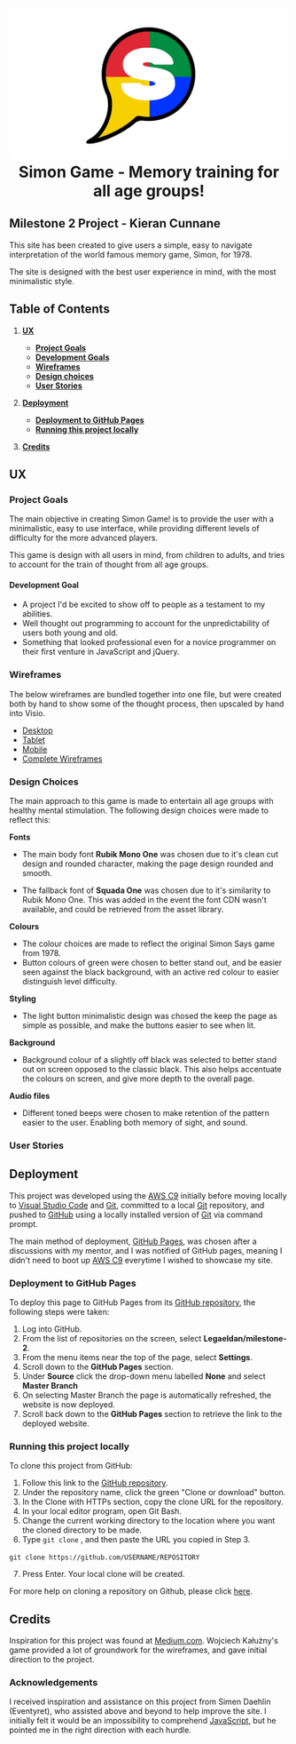 <h1 align="center">
  <a href="https://legaeldan.github.io/milestone-2/" target="_blank"><img src="https://github.com/Legaeldan/milestone-2/blob/master/assets/images/readMeLogo.png?raw=true" alt="Simon Game logo"/></a>
  Simon Game - Memory training for all age groups!
</h1>
<h2>Milestone 2 Project - Kieran Cunnane</h2>
<p>This site has been created to give users a simple, easy to navigate interpretation of the world famous memory game, Simon, for 1978.

The site is designed with the best user experience in mind, with the most minimalistic style.</p>

## Table of Contents
1. [**UX**](#ux)
    - [**Project Goals**](#project-goal)
    - [**Development Goals**](#development-Goals)
    - [**Wireframes**](#wireframes)
    - [**Design choices**](#design-choices)
    - [**User Stories**](#user-stories)


5. [**Deployment**](#deployment)
    - [**Deployment to GitHub Pages**](#deployment-to-github-pages)
    - [**Running this project locally**](#running-this-project-locally)

6. [**Credits**](#credits)


## UX

### Project Goals

The main objective in creating Simon Game! is to provide the user with a minimalistic, easy to use interface, while providing 
different levels of difficulty for the more advanced players. 

This game is design with all users in mind, from children to adults, and tries to account for the train of thought from all age groups.

#### Development Goal

- A project I'd be excited to show off to people as a testament to my abilities. 
- Well thought out programming to account for the unpredictability of users both young and old. 
- Something that looked professional even for a novice programmer on their first venture in JavaScript and jQuery. 

### Wireframes

The below wireframes are bundled together into one file, but were created both by hand to show some of the thought process, 
then upscaled by hand into Visio.

- [Desktop](https://github.com/Legaeldan/milestone-2/blob/master/assets/wireframes/Desktop.pdf)
- [Tablet](https://github.com/Legaeldan/milestone-2/blob/master/assets/wireframes/Tablet.pdf)
- [Mobile](https://github.com/Legaeldan/milestone-2/blob/master/assets/wireframes/mobile.pdf)
- [Complete Wireframes](https://github.com/Legaeldan/milestone-2/blob/master/assets/wireframes/WireFrame2.pdf)

### Design Choices

The main approach to this game is made to entertain all age groups with healthy mental stimulation. The following design choices were made to reflect this:

**Fonts**

- The main body font **Rubik Mono One** was chosen due to it's clean cut design and rounded character, making the page design rounded and smooth.

- The fallback font of **Squada One** was chosen due to it's similarity to Rubik Mono One. This was added in the event the font CDN wasn't available, and could be retrieved from the asset library.

**Colours**

- The colour choices are made to reflect the original Simon Says game from 1978. 
- Button colours of green were chosen to better stand out, and be easier seen against the black background, with an active red colour to easier distinguish level difficulty.

**Styling**

- The light button minimalistic design was chosed the keep the page as simple as possible, and make the buttons easier to see when lit. 

**Background**

- Background colour of a slightly off black was selected to better stand out on screen opposed to the classic black. This also helps accentuate the colours on screen, and give more depth to the overall page.

**Audio files**

- Different toned beeps were chosen to make retention of the pattern easier to the user. Enabling both memory of sight, and sound.

### User Stories

## Deployment

This project was developed using the [AWS C9](https://aws.amazon.com/cloud9/) initially before moving locally to [Visual Studio Code](https://code.visualstudio.com/) and [Git](https://git-scm.com/downloads), committed to a local [Git](https://git-scm.com/downloads) repository, and pushed to [GitHub](https://github.com/Legaeldan/milestone-2) using a locally installed version of [Git](https://git-scm.com/downloads) via command prompt.

The main method of deployment, [GitHub Pages](https://legaeldan.github.io/milestone-2/index.html), was chosen after a discussions with my mentor, and I was notified of GitHub pages, meaning I didn't need to boot up [AWS C9](https://aws.amazon.com/cloud9/) everytime I wished to showcase my site.

### Deployment to GitHub Pages

To deploy this page to GitHub Pages from its [GitHub repository](https://github.com/Legaeldan/milestone-2), the following steps were taken: 
1. Log into GitHub. 
2. From the list of repositories on the screen, select **Legaeldan/milestone-2**.
3. From the menu items near the top of the page, select **Settings**.
4. Scroll down to the **GitHub Pages** section.
5. Under **Source** click the drop-down menu labelled **None** and select **Master Branch**
6. On selecting Master Branch the page is automatically refreshed, the website is now deployed. 
7. Scroll back down to the **GitHub Pages** section to retrieve the link to the deployed website.

### Running this project locally

To clone this project from GitHub:
1. Follow this link to the [GitHub repository](https://github.com/Legaeldan/milestone-2).
2. Under the repository name, click the green "Clone or download" button.
3. In the Clone with HTTPs section, copy the clone URL for the repository. 
4. In your local editor program, open Git Bash.
5. Change the current working directory to the location where you want the cloned directory to be made.
6. Type ```git clone```
, and then paste the URL you copied in Step 3.

```git clone https://github.com/USERNAME/REPOSITORY```

7. Press Enter. Your local clone will be created.

For more help on cloning a repository on Github, please click [here](https://help.github.com/en/articles/cloning-a-repository).

## Credits

Inspiration for this project was found at [Medium.com](https://medium.com/front-end-weekly/create-simon-game-in-javascript-d53b474a7416). Wojciech Kałużny's game provided a lot of groundwork for the wireframes, and gave initial direction to the project.

### Acknowledgements

I received inspiration and assistance on this project from Simen Daehlin (Eventyret), who assisted above and beyond to help improve the site. I initially felt it would be an impossibility to comprehend [JavaScript](https://www.javascript.com/), but he pointed me in the right direction with each hurdle.